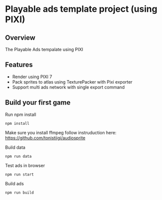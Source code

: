 # Playable ads template project (using PIXI)

## Overview

The Playable Ads tempalate using PIXI

## Features

- Render using PIXI 7
- Pack sprites to atlas using TexturePacker with Pixi exporter
- Support multi ads network with single export command

## Build your first game

Run npm install
```
npm install
```

Make sure you install ffmpeg follow instruduction here: https://github.com/tonistiigi/audiosprite

Build data

```
npm run data
```

Test ads in browser
```
npm run start
```

Build ads
```
npm run build
```
